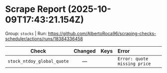 # Scrape Report (2025-10-09T17:43:21.154Z)

Group: `stocks`  |  Run: https://github.com/AlbertoRoca96/scraping-checks-scheduler/actions/runs/18384336458

| Check | Changed | Keys | Error |
|---|:---:|:--|:--|
| `stock_ntdoy_global_quote` | — |  | `Error: quote missing price` |
